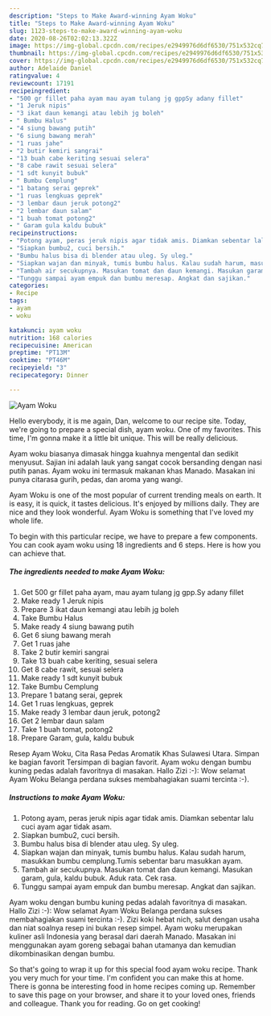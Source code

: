 ```yaml
---
description: "Steps to Make Award-winning Ayam Woku"
title: "Steps to Make Award-winning Ayam Woku"
slug: 1123-steps-to-make-award-winning-ayam-woku
date: 2020-08-26T02:02:13.322Z
image: https://img-global.cpcdn.com/recipes/e2949976d6df6530/751x532cq70/ayam-woku-foto-resep-utama.jpg
thumbnail: https://img-global.cpcdn.com/recipes/e2949976d6df6530/751x532cq70/ayam-woku-foto-resep-utama.jpg
cover: https://img-global.cpcdn.com/recipes/e2949976d6df6530/751x532cq70/ayam-woku-foto-resep-utama.jpg
author: Adelaide Daniel
ratingvalue: 4
reviewcount: 17191
recipeingredient:
- "500 gr fillet paha ayam mau ayam tulang jg gppSy adany fillet"
- "1 Jeruk nipis"
- "3 ikat daun kemangi atau lebih jg boleh"
- " Bumbu Halus"
- "4 siung bawang putih"
- "6 siung bawang merah"
- "1 ruas jahe"
- "2 butir kemiri sangrai"
- "13 buah cabe keriting sesuai selera"
- "8 cabe rawit sesuai selera"
- "1 sdt kunyit bubuk"
- " Bumbu Cemplung"
- "1 batang serai geprek"
- "1 ruas lengkuas geprek"
- "3 lembar daun jeruk potong2"
- "2 lembar daun salam"
- "1 buah tomat potong2"
- " Garam gula kaldu bubuk"
recipeinstructions:
- "Potong ayam, peras jeruk nipis agar tidak amis. Diamkan sebentar lalu cuci ayam agar tidak asam."
- "Siapkan bumbu2, cuci bersih."
- "Bumbu halus bisa di blender atau uleg. Sy uleg."
- "Siapkan wajan dan minyak, tumis bumbu halus. Kalau sudah harum, masukkan bumbu cemplung.Tumis sebentar baru masukkan ayam."
- "Tambah air secukupnya. Masukan tomat dan daun kemangi. Masukan garam, gula, kaldu bubuk. Aduk rata. Cek rasa."
- "Tunggu sampai ayam empuk dan bumbu meresap. Angkat dan sajikan."
categories:
- Recipe
tags:
- ayam
- woku

katakunci: ayam woku 
nutrition: 168 calories
recipecuisine: American
preptime: "PT13M"
cooktime: "PT46M"
recipeyield: "3"
recipecategory: Dinner

---
```



![Ayam Woku](https://img-global.cpcdn.com/recipes/e2949976d6df6530/751x532cq70/ayam-woku-foto-resep-utama.jpg)

Hello everybody, it is me again, Dan, welcome to our recipe site. Today, we're going to prepare a special dish, ayam woku. One of my favorites. This time, I'm gonna make it a little bit unique. This will be really delicious.

Ayam woku biasanya dimasak hingga kuahnya mengental dan sedikit menyusut. Sajian ini adalah lauk yang sangat cocok bersanding dengan nasi putih panas. Ayam woku ini termasuk makanan khas Manado. Masakan ini punya citarasa gurih, pedas, dan aroma yang wangi.

Ayam Woku is one of the most popular of current trending meals on earth. It is easy, it is quick, it tastes delicious. It's enjoyed by millions daily. They are nice and they look wonderful. Ayam Woku is something that I've loved my whole life.


To begin with this particular recipe, we have to prepare a few components. You can cook ayam woku using 18 ingredients and 6 steps. Here is how you can achieve that.

<!--inarticleads1-->

##### The ingredients needed to make Ayam Woku:

1. Get 500 gr fillet paha ayam, mau ayam tulang jg gpp.Sy adany fillet
1. Make ready 1 Jeruk nipis
1. Prepare 3 ikat daun kemangi atau lebih jg boleh
1. Take  Bumbu Halus
1. Make ready 4 siung bawang putih
1. Get 6 siung bawang merah
1. Get 1 ruas jahe
1. Take 2 butir kemiri sangrai
1. Take 13 buah cabe keriting, sesuai selera
1. Get 8 cabe rawit, sesuai selera
1. Make ready 1 sdt kunyit bubuk
1. Take  Bumbu Cemplung
1. Prepare 1 batang serai, geprek
1. Get 1 ruas lengkuas, geprek
1. Make ready 3 lembar daun jeruk, potong2
1. Get 2 lembar daun salam
1. Take 1 buah tomat, potong2
1. Prepare  Garam, gula, kaldu bubuk


Resep Ayam Woku, Cita Rasa Pedas Aromatik Khas Sulawesi Utara. Simpan ke bagian favorit Tersimpan di bagian favorit. Ayam woku dengan bumbu kuning pedas adalah favoritnya di masakan. Hallo Zizi :-): Wow selamat Ayam Woku Belanga perdana sukses membahagiakan suami tercinta :-). 

<!--inarticleads2-->

##### Instructions to make Ayam Woku:

1. Potong ayam, peras jeruk nipis agar tidak amis. Diamkan sebentar lalu cuci ayam agar tidak asam.
1. Siapkan bumbu2, cuci bersih.
1. Bumbu halus bisa di blender atau uleg. Sy uleg.
1. Siapkan wajan dan minyak, tumis bumbu halus. Kalau sudah harum, masukkan bumbu cemplung.Tumis sebentar baru masukkan ayam.
1. Tambah air secukupnya. Masukan tomat dan daun kemangi. Masukan garam, gula, kaldu bubuk. Aduk rata. Cek rasa.
1. Tunggu sampai ayam empuk dan bumbu meresap. Angkat dan sajikan.


Ayam woku dengan bumbu kuning pedas adalah favoritnya di masakan. Hallo Zizi :-): Wow selamat Ayam Woku Belanga perdana sukses membahagiakan suami tercinta :-). Zizi koki hebat nich, salut dengan usaha dan niat soalnya resep ini bukan resep simpel. Ayam woku merupakan kuliner asli Indonesia yang berasal dari daerah Manado. Masakan ini menggunakan ayam goreng sebagai bahan utamanya dan kemudian dikombinasikan dengan bumbu. 

So that's going to wrap it up for this special food ayam woku recipe. Thank you very much for your time. I'm confident you can make this at home. There is gonna be interesting food in home recipes coming up. Remember to save this page on your browser, and share it to your loved ones, friends and colleague. Thank you for reading. Go on get cooking!
